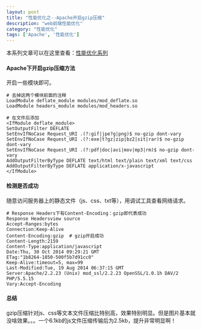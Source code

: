 ```yaml
---
layout: post
title: "性能优化之--Apache开启gzip压缩"
description: "web前端性能优化"
category: "性能优化"
tags: ['Apache', '性能优化']
---
```



本系列文章可以在这里查看：[性能优化系列](http://www.poised-flw.com/categories.html#性能优化-ref)

#### Apache下开启gzip压缩方法

开启一些模块即可。

	# 去掉这两个模块前面的注释
	LoadModule deflate_module modules/mod_deflate.so
	LoadModule headers_module modules/mod_headers.so
	
	# 在文件后添加
	<IfModule deflate_module>
	SetOutputFilter DEFLATE
	SetEnvIfNoCase Request_URI .(?:gif|jpe?g|png)$ no-gzip dont-vary
	SetEnvIfNoCase Request_URI .(?:exe|t?gz|zip|bz2|sit|rar)$ no-gzip dont-vary
	SetEnvIfNoCase Request_URI .(?:pdf|doc|avi|mov|mp3|rm)$ no-gzip dont-vary
	AddOutputFilterByType DEFLATE text/html text/plain text/xml text/css
	AddOutputFilterByType DEFLATE application/x-javascript
	</IfModule>
	
#### 检测是否成功

随意访问服务器上的静态文件（js、css、txt等），用调试工具查看网络请求。
<!--more-->
	# Response Headers下有Content-Encoding：gzip即代表成功
	Response Headersview source
	Accept-Ranges:bytes
	Connection:Keep-Alive
	Content-Encoding:gzip  # gzip开启成功
	Content-Length:2159
	Content-Type:application/javascript
	Date:Thu, 30 Oct 2014 09:29:21 GMT
	ETag:"1b8264-1850-500f5b7d91cc0"
	Keep-Alive:timeout=5, max=99
	Last-Modified:Tue, 19 Aug 2014 06:37:15 GMT
	Server:Apache/2.2.23 (Unix) mod_ssl/2.2.23 OpenSSL/1.0.1h DAV/2 PHP/5.5.15
	Vary:Accept-Encoding
	
#### 总结

gzip压缩针对js、css等文本文件压缩比特别高，效果特别明显。但是图片基本就没啥效果。。。一个6.1kb的js文件压缩传输后为2.5kb，提升非常明显啊！
